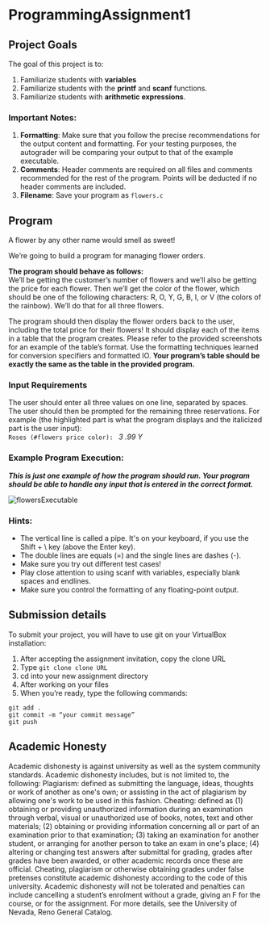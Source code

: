 # ProgrammingAssignment1

## Project Goals
The goal of this project is to:
1.	Familiarize students with **variables**
2.  Familiarize students with the **printf** and **scanf** functions.
3.  Familiarize students with **arithmetic expressions**.
### Important Notes:
1.	**Formatting**: Make sure that you follow the precise recommendations for the output content and formatting. For your testing purposes, the autograder will be comparing your output to that of the example executable.
2.	**Comments**: Header comments are required on all files and comments recommended for the rest of the program. Points will be deducted if no header comments are included.
3.	**Filename**: Save your program as ```flowers.c```

## Program
A flower by any other name would smell as sweet!  

We’re going to build a program for managing flower orders.   

**The program should behave as follows:**  
We’ll be getting the customer’s number of flowers and we’ll also be getting the price for each flower. Then we’ll get the color of the flower, which should be one of the following characters: R, O, Y, G, B, I, or V (the colors of the rainbow). We’ll do that for all three flowers.  

The program should then display the flower orders back to the user, including the total price for their flowers! It should display each of the items in a table that the program creates. Please refer to the provided screenshots for an example of the table’s format. Use the formatting techniques learned for conversion specifiers and formatted IO. **Your program’s table should be exactly the same as the table in the provided program.**

### Input Requirements
The user should enter all three values on one line, separated by spaces. The user should then be prompted for the remaining three reservations. For example (the highlighted part is what the program displays and the italicized part is the user input):  
```Roses (#flowers price color): ``` *3 .99 Y*

### Example Program Execution:
***This is just one example of how the program should run. Your program should be able to handle any input that is entered in the correct format.***  

![flowersExecutable](https://user-images.githubusercontent.com/2504089/213598750-4a96de00-f53a-41cd-9cb0-3d22cc1486b2.png)

### Hints:
- The vertical line is called a pipe. It's on your keyboard, if you use the Shift + \ key (above the Enter key).
- The double lines are equals (=) and the single lines are dashes (-).
- Make sure you try out different test cases!
- Play close attention to using scanf with variables, especially blank spaces and endlines.
- Make sure you control the formatting of any floating-point output. 

## Submission details
To submit your project, you will have to use git on your VirtualBox installation:
1.	After accepting the assignment invitation, copy the clone URL
2.	Type 
```git clone clone URL```
3.	cd into your new assignment directory
4.	After working on your files
5.	When you’re ready, type the following commands: 
```
git add .
git commit -m “your commit message”
git push
```
## Academic Honesty
Academic dishonesty is against university as well as the system community standards. Academic dishonesty includes, but is not limited to, the following:
Plagiarism: defined as submitting the language, ideas, thoughts or work of another as one's own; or assisting in the act of plagiarism by allowing one's work to be used in this fashion.
Cheating: defined as (1) obtaining or providing unauthorized information during an examination through verbal, visual or unauthorized use of books, notes, text and other materials; (2) obtaining or providing information concerning all or part of an examination prior to that examination; (3) taking an examination for another student, or arranging for another person to take an exam in one's place; (4) altering or changing test answers after submittal for grading, grades after grades have been awarded, or other academic records once these are official.
Cheating, plagiarism or otherwise obtaining grades under false pretenses constitute academic
dishonesty according to the code of this university. Academic dishonesty will not be tolerated and
penalties can include cancelling a student’s enrolment without a grade, giving an F for the course, or for the assignment. For more details, see the University of Nevada, Reno General Catalog.
